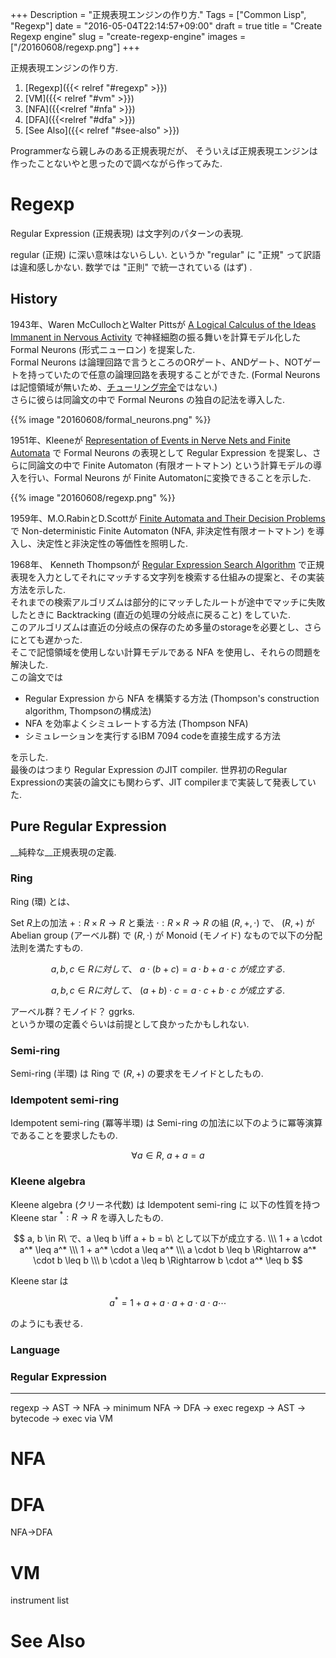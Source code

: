 +++
Description = "正規表現エンジンの作り方."
Tags = ["Common Lisp", "Regexp"]
date = "2016-05-04T22:14:57+09:00"
draft = true
title = "Create Regexp engine"
slug = "create-regexp-engine"
images = ["/20160608/regexp.png"]
+++

正規表現エンジンの作り方.

<!--more-->

1. [Regexp]({{< relref "#regexp" >}})
2. [VM]({{< relref "#vm" >}})
3. [NFA]({{<relref "#nfa" >}})
4. [DFA]({{<relref "#dfa" >}})
5. [See Also]({{< relref "#see-also" >}})

Programmerなら親しみのある正規表現だが、
そういえば正規表現エンジンは作ったことないやと思ったので調べながら作ってみた.


# Regexp

Regular Expression (正規表現) は文字列のパターンの表現.

regular (正規) に深い意味はないらしい.
というか "regular" に "正規" って訳語は違和感しかない.
数学では "正則" で統一されている (はず) .


## History

1943年、Waren McCullochとWalter Pittsが [A Logical Calculus of the Ideas Immanent in Nervous Activity](http://cns-classes.bu.edu/cn550/Readings/mcculloch-pitts-43.pdf) で神経細胞の振る舞いを計算モデル化した Formal Neurons (形式ニューロン) を提案した.  
Formal Neurons は論理回路で言うところのORゲート、ANDゲート、NOTゲートを持っていたので任意の論理回路を表現することができた.
(Formal Neurons は記憶領域が無いため、[チューリング完全](https://ja.wikipedia.org/wiki/%E3%83%81%E3%83%A5%E3%83%BC%E3%83%AA%E3%83%B3%E3%82%B0%E5%AE%8C%E5%85%A8)ではない.)  
さらに彼らは同論文の中で Formal Neurons の独自の記法を導入した.

{{% image "20160608/formal_neurons.png" %}}

1951年、Kleeneが [Representation of Events in Nerve Nets and Finite Automata](https://www.rand.org/content/dam/rand/pubs/research_memoranda/2008/RM704.pdf) で Formal Neurons の表現として Regular Expression を提案し、さらに同論文の中で Finite Automaton (有限オートマトン) という計算モデルの導入を行い、Formal Neurons が Finite Automatonに変換できることを示した.

{{% image "20160608/regexp.png" %}}

1959年、M.O.RabinとD.Scottが [Finite Automata and Their Decision Problems](http://www.cse.chalmers.se/~coquand/AUTOMATA/rs.pdf) で Non-deterministic Finite Automaton (NFA, 非決定性有限オートマトン) を導入し、決定性と非決定性の等価性を照明した.

1968年、
Kenneth Thompsonが [Regular Expression Search Algorithm](http://www.fing.edu.uy/inco/cursos/intropln/material/p419-thompson.pdf) で正規表現を入力としてそれにマッチする文字列を検索する仕組みの提案と、その実装方法を示した.  
それまでの検索アルゴリズムは部分的にマッチしたルートが途中でマッチに失敗したときに Backtracking (直近の処理の分岐点に戻ること) をしていた.  
このアルゴリズムは直近の分岐点の保存のため多量のstorageを必要とし、さらにとても遅かった.  
そこで記憶領域を使用しない計算モデルである NFA を使用し、それらの問題を解決した.  
この論文では

- Regular Expression から NFA を構築する方法 (Thompson's construction algorithm, Thompsonの構成法)
- NFA を効率よくシミュレートする方法 (Thompson NFA)
- シミュレーションを実行するIBM 7094 codeを直接生成する方法

を示した.  
最後のはつまり Regular Expression のJIT compiler. 世界初のRegular Expressionの実装の論文にも関わらず、JIT compilerまで実装して発表していた.


## Pure Regular Expression

__純粋な__正規表現の定義.


### Ring

Ring (環) とは、

Set $R$上の加法 $+: R \times R \to R$ と乗法 $\cdot: R \times R \to R$ の組 $(R, +, \cdot)$ で、
$(R, +)$ が Abelian group (アーベル群) で $(R, \cdot)$ が Monoid (モノイド) なもので以下の分配法則を満たすもの.

$$
a, b, c \in Rに対して、\ a \cdot (b + c) = a \cdot b + a \cdot c \ が成立する.
$$

$$
a, b, c \in Rに対して、\ (a + b) \cdot c = a \cdot c + b \cdot c \ が成立する.
$$

アーベル群？モノイド？ ggrks.  
というか環の定義ぐらいは前提として良かったかもしれない.


### Semi-ring

Semi-ring (半環) は Ring で $(R, +)$ の要求をモノイドとしたもの.


### Idempotent semi-ring

Idempotent semi-ring (冪等半環) は Semi-ring の加法に以下のように冪等演算であることを要求したもの.

$$
\forall a \in R,\ a + a = a
$$


### Kleene algebra

Kleene algebra (クリーネ代数) は Idempotent semi-ring に 以下の性質を持つ Kleene star $^*: R \to R$ を導入したもの.

$$
a, b \in R\ で、a \leq b \iff a + b = b\ として以下が成立する. \\\
1 + a \cdot a^* \leq a^* \\\
1 + a^* \cdot a \leq a^* \\\
a \cdot b \leq b \Rightarrow a^* \cdot b \leq b \\\
b \cdot a \leq b \Rightarrow b \cdot a^* \leq b
$$

Kleene star は

$$
a^* = 1 + a + a \cdot a + a \cdot a \cdot a \cdots
$$

のようにも表せる.


### Language

### Regular Expression

---

regexp -> AST -> NFA -> minimum NFA -> DFA -> exec
regexp -> AST -> bytecode -> exec via VM


# NFA


# DFA

NFA->DFA


# VM

instrument list


# See Also
